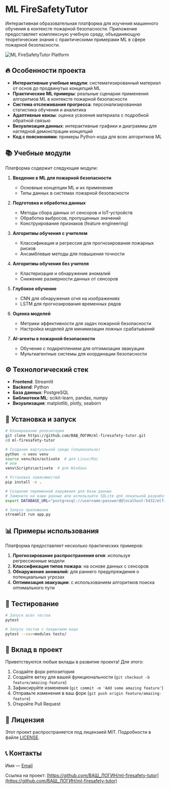 # ML FireSafetyTutor

Интерактивная образовательная платформа для изучения машинного обучения в контексте пожарной безопасности. Приложение предоставляет комплексную учебную среду, объединяющую теоретические знания с практическими примерами ML в сфере пожарной безопасности.

![ML FireSafetyTutor Platform](screenshot.png)

## 🔥 Особенности проекта

- **Интерактивные учебные модули**: систематизированный материал от основ до продвинутых концепций ML
- **Практические ML примеры**: реальные сценарии применения алгоритмов ML в контексте пожарной безопасности
- **Система отслеживания прогресса**: персонализированная статистика обучения и аналитика
- **Адаптивные квизы**: оценка усвоения материала с подробной обратной связью
- **Визуализация данных**: интерактивные графики и диаграммы для наглядной демонстрации концепций
- **Код с пояснениями**: примеры Python-кода для всех алгоритмов ML

## 📚 Учебные модули

Платформа содержит следующие модули:

1. **Введение в ML для пожарной безопасности**
   - Основные концепции ML и их применение
   - Типы данных в системах пожарной безопасности
   
2. **Подготовка и обработка данных**
   - Методы сбора данных от сенсоров и IoT-устройств
   - Обработка выбросов, пропущенных значений
   - Конструирование признаков (feature engineering)
   
3. **Алгоритмы обучения с учителем**
   - Классификация и регрессия для прогнозирования пожарных рисков
   - Ансамблевые методы для повышения точности
   
4. **Алгоритмы обучения без учителя**
   - Кластеризация и обнаружение аномалий
   - Снижение размерности данных от сенсоров
   
5. **Глубокое обучение**
   - CNN для обнаружения огня на изображениях
   - LSTM для прогнозирования временных рядов
   
6. **Оценка моделей**
   - Метрики эффективности для задач пожарной безопасности
   - Настройка моделей для минимизации ложных срабатываний
   
7. **AI-агенты в пожарной безопасности**
   - Обучение с подкреплением для оптимизации эвакуации
   - Мультиагентные системы для координации безопасности

## ⚙️ Технологический стек

- **Frontend**: Streamlit
- **Backend**: Python
- **База данных**: PostgreSQL
- **Библиотеки ML**: scikit-learn, pandas, numpy
- **Визуализация**: matplotlib, plotly, seaborn

## 🚀 Установка и запуск

```bash
# Клонирование репозитория
git clone https://github.com/ВАШ_ЛОГИН/ml-firesafety-tutor.git
cd ml-firesafety-tutor

# Создание виртуальной среды (опционально)
python -m venv venv
source venv/bin/activate  # для Linux/Mac
# или
venv\Scripts\activate  # для Windows

# Установка зависимостей
pip install -e .

# Создание переменной окружения для базы данных
# Замените на ваши данные или используйте SQLite для локальной разработки
export DATABASE_URL="postgresql://username:password@localhost:5432/mlfiresafetydb"

# Запуск приложения
streamlit run app.py
```

## 📊 Примеры использования

Платформа предоставляет несколько практических примеров:

1. **Прогнозирование распространения огня**: используя регрессионные модели
2. **Классификация типов пожара**: на основе данных с сенсоров
3. **Обнаружение аномалий**: для раннего предупреждения о потенциальных угрозах
4. **Оптимизация эвакуации**: с использованием алгоритмов поиска оптимального пути

## 🧪 Тестирование

```bash
# Запуск всех тестов
pytest

# Запуск тестов с покрытием кода
pytest --cov=modules tests/
```

## 🤝 Вклад в проект

Приветствуются любые вклады в развитие проекта! Для этого:

1. Создайте форк репозитория
2. Создайте ветку для вашей функциональности (`git checkout -b feature/amazing-feature`)
3. Зафиксируйте изменения (`git commit -m 'Add some amazing feature'`)
4. Отправьте изменения в ваш форк (`git push origin feature/amazing-feature`)
5. Откройте Pull Request

## 📝 Лицензия

Этот проект распространяется под лицензией MIT. Подробности в файле [LICENSE](LICENSE).

## 📞 Контакты

Имя — [Email](mailto:your.email@example.com)

Ссылка на проект: [https://github.com/ВАШ_ЛОГИН/ml-firesafety-tutor](https://github.com/ВАШ_ЛОГИН/ml-firesafety-tutor)